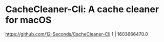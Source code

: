 # CacheCleaner-Cli: A cache cleaner for macOS
https://github.com/12-Seconds/CacheCleaner-Cli
1 | 1603666470.0

